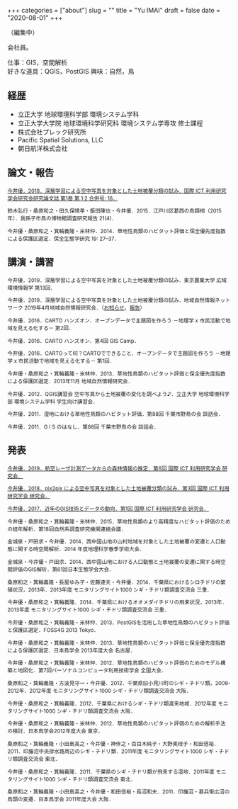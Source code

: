 +++
categories = ["about"]
slug = ""
title = "Yu IMAI"
draft = false
date = "2020-08-01"
+++

（編集中）

会社員。
 
仕事：GIS，空間解析  
好きな道具：QGIS，PostGIS 
興味：自然，鳥

## 経歴
- 立正大学 地球環境科学部 環境システム学科
- 立正大学大学院 地球環境科学研究科 環境システム学専攻 修士課程
- 株式会社プレック研究所
- Pacific Spatial Solutions, LLC
- 朝日航洋株式会社

## 論文・報告
<small>
<p><a href="https://iiiar.org/iiars/doc/contents_tiiars_001.pdf">今井優．2018．深層学習による空中写真を対象とした土地被覆分類の試み．国際 ICT 利用研究学会研究会研究論文誌 第1巻 第 1·2 合併号: 16．</a></p>
<p>鈴木弘行・桑原和之・田久保晴孝・飯田陳也・今井優．2015．江戸川区葛西の鳥類相（2015年）．我孫子市鳥の博物館調査研究報告 21(4)．</p>
<p>今井優・桑原和之・箕輪義隆・米林仲．2014．草地性鳥類のハビタット評価と保全優先度指数による保護区選定．保全生態学研究 19: 27–37．</p>
</small>

## 講演・講習
<small>
<p>今井優．2019．深層学習による空中写真を対象とした土地被覆分類の試み．東京農業大学 広域環境情報学 第13回．</p>
<p>今井優．2019．深層学習による空中写真を対象とした土地被覆分類の試み．地域自然情報ネットワーク 2019年4月地域自然情報研究会．（<a href="http://www.geo-eco.net/wp/info/2019年4月地域自然情報研究会の開催/">お知らせ</a>，<a href="http://www.geo-eco.net/wp/2019/04/11/4月7日地域自然情報研究会/">報告</a>）</p>
<p>今井優．2016．CARTO ハンズオン．オープンデータで主題図を作ろう －地理学 x 市民活動で地域を見える化する－ 第2回．</p>
<p>今井優．2016．CARTO ハンズオン．第4回 GIS Camp．</p>
<p>今井優．2016．CARTOって何？CARTOでできること．オープンデータで主題図を作ろう －地理学 x 市民活動で地域を見える化する－ 第1回．</p>
<p>今井優・桑原和之・箕輪義隆・米林仲．2013．草地性鳥類のハビタット評価と保全優先度指数による保護区選定．2013年11月 地域自然情報研究会．</p>
<p>今井優．2012．QGIS講習会 空中写真から土地被覆の変化を調べよう♪．立正大学 地球環境科学部 環境システム学科 学生向け講習会．</p>
<p>今井優．2011．湿地における草地性鳥類のハビタット評価．第88回 千葉市野鳥の会 談話会．</p>
<p>今井優．2011．G I S のはなし．第88回 千葉市野鳥の会 談話会．</p>
</small>

## 発表
<small>
<p><a href="https://iiiar.org/iiars/doc/proceedings_society006.pdf#page=35">今井優．2019．航空レーザ計測データからの森林情報の推定．第6回 国際 ICT 利用研究学会 研究会．</a></p>
<p><a href="https://iiiar.org/iiars/doc/proceedings_society003.pdf#page=20">今井優．2018．pix2pix による空中写真を対象とした土地被覆分類の試み．第3回 国際 ICT 利用研究学会 研究会．</a></p>
<p><a href="https://iiiar.org/iiars/doc/proceedings_society001.pdf#page=32">今井優．2017．近年のGIS技術とデータの動向．第1回 国際 ICT 利用研究学会 研究会．</a></p>
<p>今井優・桑原和之・箕輪義隆・米林仲．2015．草地性鳥類のより高精度なハビタット評価のための経年解析．第18回自然系調査研究機関連絡会議．</p>
<p>金城泉・戸田求・今井優．2014．西中国山地の山村地域を対象とした土地被覆の変遷と人口動態に関する時空間解析．2014 年度地理科学春季学術大会．</p>
<p>金城泉・今井優・戸田求．2014．西中国山地における人口動態と土地被覆の変遷に関する時空間評価のGIS解析．第61回日本生態学会大会．</p>
<p>桑原和之・箕輪義隆・長屋ゆみ子・佐藤達夫・今井優．2014．千葉県におけるシロチドリの繁殖状況，2013年．2013年度 モニタリングサイト1000 シギ・チドリ類調査交流会 三重．</p>
<p>今井優・桑原和之・箕輪義隆．2014．千葉県におけるオオメダイチドリの飛来状況，2013年．2013年度 モニタリングサイト1000 シギ・チドリ類調査交流会 三重．</p>
<p>今井優・桑原和之・箕輪義隆・米林仲．2013．PostGISを活用した草地性鳥類のハビタット評価と保護区選定．FOSS4G 2013 Tokyo．</p>
<p>今井優・桑原和之・箕輪義隆・米林仲．2013．草地性鳥類のハビタット評価と保全優先度指数による保護区選定．日本鳥学会 2013年度大会 名古屋．</p>
<p>今井優・桑原和之・箕輪義隆・米林仲．2012．草地性鳥類のハビタット評価のためのモデル構築と地図化．第7回パーソナルコンピュータ利用技術学会 全国大会．</p>
<p>桑原和之・箕輪義隆・方波見守一・今井優．2012．千葉県旧小見川町のシギ・チドリ類，2009-2012年．2012年度 モニタリングサイト1000 シギ・チドリ類調査交流会 大阪．</p>
<p>今井優・桑原和之・箕輪義隆．2012．千葉県におけるシギ・チドリ類渡来地域．2012年度 モニタリングサイト1000 シギ・チドリ類調査交流会 大阪．</p>
<p>今井優・桑原和之・箕輪義隆・米林仲．2012．草地性鳥類のハビタット評価のための解析手法の検討．日本鳥学会2012年度大会 東京．</p>
<p>桑原和之・箕輪義隆・小田島高之・今井優・神伴之・百目木純子・大野美枝子・和田信裕．2011．印旛沼中央排水路周辺のシギ・チドリ類．2011年度 モニタリングサイト1000 シギ・チドリ類調査交流会 東北．</p>
<p>今井優・桑原和之・箕輪義隆．2011．千葉県のシギ・チドリ類が飛来する湿地．2011年度 モニタリングサイト1000 シギ・チドリ類調査交流会 東北．</p>
<p>桑原和之・箕輪義隆・小田島高之・今井優・和田信裕・長沼和夫．2011．印旛沼・甚兵衛広沼の鳥類の変遷．日本鳥学会 2011年度大会 大阪．</p>

</small>